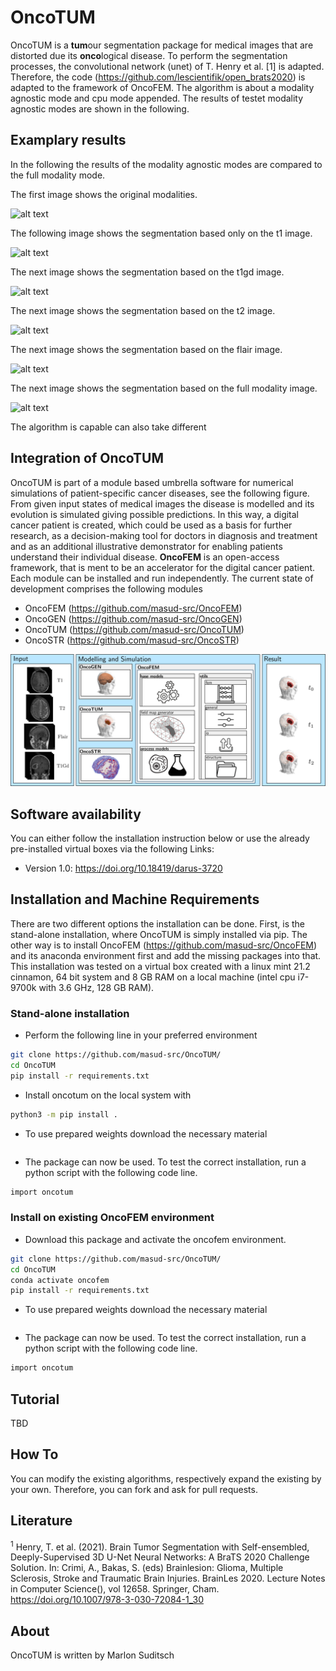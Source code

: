 # OncoTUM

OncoTUM is a **tum**our segmentation package for medical images that are distorted due its **onco**logical disease. To 
perform the segmentation processes, the convolutional network (unet) of T. Henry et al. [1] is adapted. Therefore, the
code (https://github.com/lescientifik/open_brats2020) is adapted to the framework of OncoFEM. The algorithm is about 
a modality agnostic mode and cpu mode appended. The results of testet modality agnostic modes are shown in the 
following.

## Examplary results

In the following the results of the modality agnostic modes are compared to the full modality mode. 

The first image shows the original modalities.

![alt text](tumor_entity_weighted_2.png)

The following image shows the segmentation based only on the t1 image.

![alt text](tumor_agnostic.png)

The next image shows the segmentation based on the t1gd image.

![alt text](bias_corrected.png)

The next image shows the segmentation based on the t2 image.

![alt text](tumor_entity_weighted_1.png)

The next image shows the segmentation based on the flair image.

![alt text](tumor_entity_weighted_2.png)

The next image shows the segmentation based on the full modality image.

![alt text](tumor_entity_weighted_2.png)

The algorithm is capable  can also take different 

## Integration of OncoTUM
OncoTUM is part of a module based umbrella software for numerical simulations of patient-specific cancer diseases, see 
the following figure. From given input states of medical images the disease is modelled and its evolution is simulated 
giving possible predictions. In this way, a digital cancer patient is created, which could be used as a basis for 
further research, as a decision-making tool for doctors in diagnosis and treatment and as an additional illustrative 
demonstrator for enabling patients understand their individual disease. **OncoFEM** is an open-access framework, that is 
ment to be an accelerator for the digital cancer patient. Each module can be installed and run independently. The 
current state of development comprises the following modules

- OncoFEM (https://github.com/masud-src/OncoFEM)
- OncoGEN (https://github.com/masud-src/OncoGEN)
- OncoTUM (https://github.com/masud-src/OncoTUM)
- OncoSTR (https://github.com/masud-src/OncoSTR)

![alt text](workflow.png)
 
## Software availability

You can either follow the installation instruction below or use the already pre-installed virtual boxes via the 
following Links:

- Version 1.0:  https://doi.org/10.18419/darus-3720

## Installation and Machine Requirements

There are two different options the installation can be done. First, is the stand-alone installation, where OncoTUM is
simply installed via pip. The other way is to install OncoFEM (https://github.com/masud-src/OncoFEM) and its anaconda
environment first and add the missing packages into that. This installation was tested on a virtual box created with a 
linux mint 21.2 cinnamon, 64 bit system and 8 GB RAM on a local machine (intel cpu i7-9700k with 3.6 GHz, 128 GB RAM).

### Stand-alone installation

- Perform the following line in your preferred environment
````bash
git clone https://github.com/masud-src/OncoTUM/
cd OncoTUM
pip install -r requirements.txt
````
- Install oncotum on the local system with
````bash
python3 -m pip install .
````
- To use prepared weights download the necessary material
````bash

````
- The package can now be used. To test the correct installation, run a python script with the following code line.
````bash
import oncotum
````

### Install on existing OncoFEM environment

- Download this package and activate the oncofem environment. 
````bash
git clone https://github.com/masud-src/OncoTUM/
cd OncoTUM
conda activate oncofem
pip install -r requirements.txt
````
- To use prepared weights download the necessary material
````bash

````
- The package can now be used. To test the correct installation, run a python script with the following code line.
````bash
import oncotum
````

## Tutorial

TBD

## How To

You can modify the existing algorithms, respectively expand the existing by your own. Therefore, you can fork and ask 
for pull requests.

## Literature

<sup>1</sup> Henry, T. et al. (2021). Brain Tumor Segmentation with Self-ensembled, Deeply-Supervised 3D U-Net Neural 
             Networks: A BraTS 2020 Challenge Solution. In: Crimi, A., Bakas, S. (eds) Brainlesion: Glioma, Multiple 
             Sclerosis, Stroke and Traumatic Brain Injuries. BrainLes 2020. Lecture Notes in Computer Science(), 
             vol 12658. Springer, Cham. https://doi.org/10.1007/978-3-030-72084-1_30

## About

OncoTUM is written by Marlon Suditsch

